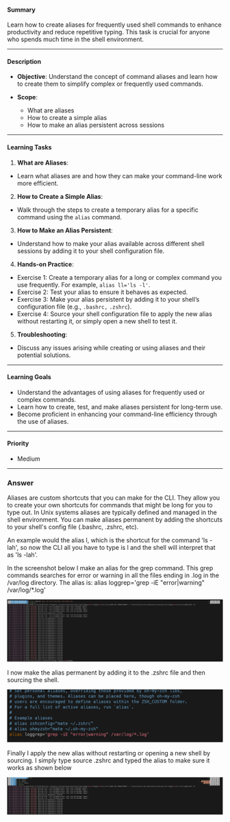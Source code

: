 #### Summary

Learn how to create aliases for frequently used shell commands to enhance productivity and reduce repetitive typing. This task is crucial for anyone who spends much time in the shell environment.

---

#### Description

- **Objective**: Understand the concept of command aliases and learn how to create them to simplify complex or frequently used commands.
  
- **Scope**: 
  - What are aliases
  - How to create a simple alias
  - How to make an alias persistent across sessions
  
---

#### Learning Tasks

1. **What are Aliases**: 
  - Learn what aliases are and how they can make your command-line work more efficient.
  
2. **How to Create a Simple Alias**: 
  - Walk through the steps to create a temporary alias for a specific command using the `alias` command.
  
3. **How to Make an Alias Persistent**: 
  - Understand how to make your alias available across different shell sessions by adding it to your shell configuration file.
  
4. **Hands-on Practice**: 
  - Exercise 1: Create a temporary alias for a long or complex command you use frequently. For example, `alias ll='ls -l'`.
  - Exercise 2: Test your alias to ensure it behaves as expected.
  - Exercise 3: Make your alias persistent by adding it to your shell’s configuration file (e.g., `.bashrc,` `.zshrc`).
  - Exercise 4: Source your shell configuration file to apply the new alias without restarting it, or simply open a new shell to test it.
  
5. **Troubleshooting**: 
  - Discuss any issues arising while creating or using aliases and their potential solutions.

---

#### Learning Goals

- Understand the advantages of using aliases for frequently used or complex commands.
- Learn how to create, test, and make aliases persistent for long-term use.
- Become proficient in enhancing your command-line efficiency through the use of aliases.

---

#### Priority

- Medium


***
### Answer

Aliases are custom shortcuts that you can make for the CLI. They allow you to create your own shortcuts for commands that might be long for you to type out. In Unix systems aliases are typically defined and managed in the shell environment. You can make aliases permanent by adding the shortcuts to your shell's config file (.bashrc, .zshrc, etc).

An example would the alias l, which is the shortcut for the command 'ls -lah', so now the CLI all you have to type is l and the shell will interpret that as 'ls -lah'.

In the screenshot below I make an alias for the grep command. This grep commands searches for error or warning in all the files ending in .log in the /var/log directory. The alias is: alias loggrep='grep -iE "error|warning" /var/log/*.log' 



![Image](../images/alias1.PNG)


I now make the alias permanent by adding it to the .zshrc file and then sourcing the shell. 



![Image](../images/alias2.PNG)


Finally I apply the new alias without restarting or opening a new shell by sourcing.  I simply type source .zshrc and typed the alias to make sure it works as shown below



![Image](../images/alias3.PNG)



